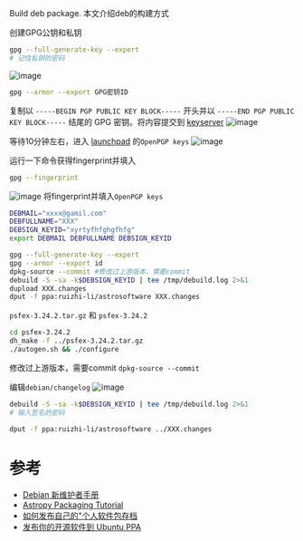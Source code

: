 Build deb package.
本文介绍deb的构建方式

创建GPG公钥和私钥
```bash
gpg --full-generate-key --expert
# 记住私钥的密码
```
![image](https://github.com/Astro-Lee/astro-lee.github.io/assets/61745903/a9ba85af-5f40-41c8-b814-a96de04927aa)

```bash
gpg --armor --export GPG密钥ID
```
复制以 `-----BEGIN PGP PUBLIC KEY BLOCK-----` 开头并以 `-----END PGP PUBLIC KEY BLOCK-----` 结尾的 GPG 密钥。将内容提交到 [keyserver](https://keyserver.ubuntu.com/)
![image](https://github.com/Astro-Lee/astro-lee.github.io/assets/61745903/b2a628d4-dc39-4d12-adc3-dfa642f7a822)


等待10分钟左右，进入 [launchpad](https://launchpad.net/) 的`OpenPGP keys`
![image](https://github.com/Astro-Lee/astro-lee.github.io/assets/61745903/0069a056-8742-4723-9f45-a5c7451d2e49)

运行一下命令获得fingerprint并填入
```bash
gpg --fingerprint
```
![image](https://github.com/Astro-Lee/astro-lee.github.io/assets/61745903/ea238455-1d1a-4420-ae04-7a1dec8a19f9)
将fingerprint并填入`OpenPGP keys`




```bash
DEBMAIL="xxxx@gamil.com"
DEBFULLNAME="XXX"
DEBSIGN_KEYID="xyrtyfhfghgfhfg"
export DEBMAIL DEBFULLNAME DEBSIGN_KEYID
```


```bash
gpg --full-generate-key --expert
gpg --armor --export id
dpkg-source --commit #修改过上游版本，需要commit
debuild -S -sa -k$DEBSIGN_KEYID | tee /tmp/debuild.log 2>&1
dupload XXX.changes
dput -f ppa:ruizhi-li/astrosoftware XXX.changes
```

`psfex-3.24.2.tar.gz` 和 `psfex-3.24.2`
```bash
cd psfex-3.24.2
dh_make -f ../psfex-3.24.2.tar.gz
./autogen.sh && ./configure
```

修改过上游版本，需要commit `dpkg-source --commit`

编辑`debian/changelog`
![image](https://github.com/Astro-Lee/astro-lee.github.io/assets/61745903/431d2007-3b7c-42ea-bc9f-83b47ca23b06)

```bash
debuild -S -sa -k$DEBSIGN_KEYID | tee /tmp/debuild.log 2>&1
# 输入签名的密码
```
```bash
dput -f ppa:ruizhi-li/astrosoftware ../XXX.changes
```
# 参考
- [Debian 新维护者手册](https://www.debian.org/doc/manuals/maint-guide/index.zh-cn.html)
- [Astropy Packaging Tutorial](https://wiki.debian.org/DebianAstro/AstropyPackagingTutorial/Preparation)
- [如何发布自己的"个人软件包存档](https://briteming.blogspot.com/2018/06/blog-post_58.html)
- [发布你的开源软件到 Ubuntu PPA](https://hedzr.com/packaging/deb/publishing-and-hosting-your-own-dev-at-ppa/)